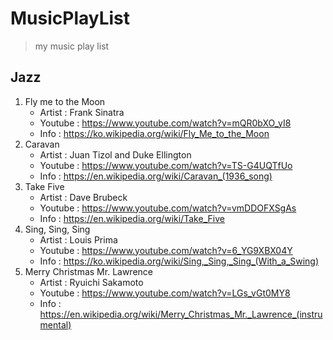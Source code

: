 # MusicPlayList
> my music play list

## Jazz
1. Fly me to the Moon
    - Artist : Frank Sinatra
    - Youtube : https://www.youtube.com/watch?v=mQR0bXO_yI8
    - Info : https://ko.wikipedia.org/wiki/Fly_Me_to_the_Moon
2. Caravan
    - Artist : Juan Tizol and Duke Ellington
    - Youtube : https://www.youtube.com/watch?v=TS-G4UQTfUo
    - Info : https://en.wikipedia.org/wiki/Caravan_(1936_song) 
3. Take Five
    - Artist : Dave Brubeck
    - Youtube : https://www.youtube.com/watch?v=vmDDOFXSgAs
    - Info : https://en.wikipedia.org/wiki/Take_Five
4. Sing, Sing, Sing
    - Artist : Louis Prima
    - Youtube : https://www.youtube.com/watch?v=6_YG9XBX04Y
    - Info : https://ko.wikipedia.org/wiki/Sing,_Sing,_Sing_(With_a_Swing)
5. Merry Christmas Mr. Lawrence
    - Artist : Ryuichi Sakamoto
    - Youtube : https://www.youtube.com/watch?v=LGs_vGt0MY8
    - Info : https://en.wikipedia.org/wiki/Merry_Christmas_Mr._Lawrence_(instrumental)
